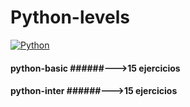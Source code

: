 # Python-levels 
[![Python](https://img.shields.io/badge/Python-3.9+-yellow?style=for-the-badge&logo=python&logoColor=white&labelColor=101010)](https://python.org)
#### python-basic ######--->15 ejercicios
#### python-inter ######--->15 ejercicios
